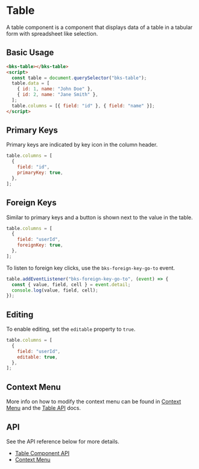# Table

A table component is a component that displays data of a table in a tabular
form with spreadsheet like selection.

## Basic Usage

```html
<bks-table></bks-table>
<script>
  const table = document.querySelector("bks-table");
  table.data = [
    { id: 1, name: "John Doe" },
    { id: 2, name: "Jane Smith" },
  ];
  table.columns = [{ field: "id" }, { field: "name" }];
</script>
```

## Primary Keys

Primary keys are indicated by key icon in the column header.

```js
table.columns = [
  {
    field: "id",
    primaryKey: true,
  },
];
```

## Foreign Keys

Similar to primary keys and a button is shown next to the value in the table.

```js
table.columns = [
  {
    field: "userId",
    foreignKey: true,
  },
];
```

To listen to foreign key clicks, use the `bks-foreign-key-go-to` event.

```js
table.addEventListener("bks-foreign-key-go-to", (event) => {
  const { value, field, cell } = event.detail;
  console.log(value, field, cell);
});
```

## Editing

To enable editing, set the `editable` property to `true`.

```js
table.columns = [
  {
    field: "userId",
    editable: true,
  },
];
```

## Context Menu

More info on how to modify the context menu can be found in
[Context Menu][context-menu] and the [Table API][table-api] docs.

## API

See the API reference below for more details.

- [Table Component API][table-api]
- [Context Menu][context-menu]

[table-api]: ./api/table
[context-menu]: ./context-menu
